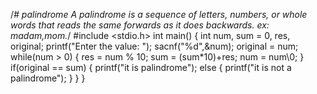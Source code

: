 /*# palindrome
A palindrome is a sequence of letters, numbers, or whole words that reads the same forwards as it does backwards. ex: madam,mom.*/
#include <stdio.h>
int main()
{
int num, sum = 0, res, original;
printf("Enter the value: ");
sacnf("%d",&num);
original = num;
while(num > 0)
{
res = num % 10;
sum = (sum*10)+res;
num = num\0;
}
if(original == sum)
{
printf("it is palindrome");
else
{
printf("it is not a palindrome");
}
}
}
